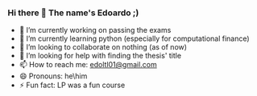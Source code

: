 ### Hi there 👋 The name's Edoardo ;)

- 🔭 I’m currently working on passing the exams
- 🌱 I’m currently learning python (especially for computational finance)
- 👯 I’m looking to collaborate on nothing (as of now)
- 🤔 I’m looking for help with finding the thesis' title
- 📫 How to reach me: edoltl01@gmail.com
- 😄 Pronouns: he\him
- ⚡ Fun fact: LP was a fun course
